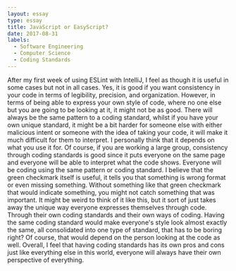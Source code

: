 ```yaml
---
layout: essay
type: essay
title: JavaScript or EasyScript?
date: 2017-08-31
labels:
  - Software Engineering
  - Computer Science
  - Coding Standards
---
```


After my first week of using ESLint with IntelliJ, I feel as though it is useful in some cases but not in all cases. Yes, it is good if you want consistency in your code in terms of legibility, precision, and organization. However, in terms of being able to express your own style of code, where no one else but you are going to be looking at it, it might not be as good. There will always be the same pattern to a coding standard, whilst if you have your own unique standard, it might be a bit harder for someone else with either malicious intent or someone with the idea of taking your code, it will make it much difficult for them to interpret. I personally think that it depends on what you use it for. Of course, if you are working a large group, consistency through coding standards is good since it puts everyone on the same page and everyone will be able to interpret what the code shows. Everyone will be coding using the same pattern or coding standard. I believe that the green checkmark itself is useful, it tells you that something is wrong format or even missing something. Without something like that green checkmark that would indicate something, you might not catch something that was important. It might be weird to think of it like this, but it sort of just takes away the unique way everyone expresses themselves through code. Through their own coding standards and their own ways of coding. Having the same coding standard would make everyone's style look almost exactly the same, all consolidated into one type of standard, that has to be boring right? Of course, that would depend on the person looking at the code as well. Overall, I feel that having coding standards has its own pros and cons just like everything else in this world, everyone will always have their own perspective of everything. 
